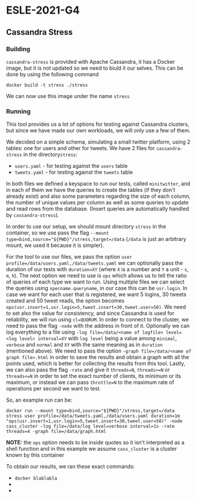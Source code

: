# ESLE-2021-G4

## Cassandra Stress

### Building

`cassandra-stress` is provided with Apache Cassandra, it has a Docker image, but it is not updated so we need to biuld it our selves. This can be done by using the following command

```
docker build -t stress ./stress
```

We can now use this image under the name `stress`

### Running

This tool provides us a lot of options for testing against Cassandra clusters, but since we have made our own workloads, we will only use a few of them.

We decided on a simple schema, simulating a small twitter platform, using 2 tables: one for users and other for tweets.
We have 2 files for `cassandra-stress` in the directory`stress`:
- `users.yaml` - for testing against the `users` table
- `tweets.yaml` - for testing against the `tweets` table

In both files we defined a keyspace to run our tests, called `minitwitter`, and in each of them we have the queries to create the tables (if they don't already exist) and also some parameters regarding the size of each column, the number of unique values per column as well as some queries to update and read rows from the database. (Insert queries are automatically handled by `cassandra-stress`).

In order to use our setup, we should mount directory `stress` in the container, so we use pass the flag `--mount type=bind,source="${PWD}"/stress,target=/data` (`/data` is just an arbitrary mount, we used it because it is simpler).

For the tool to use our files, we pass the option `user profile=/data/users.yaml,/data/tweets.yaml` we can optionally pass the duration of our tests with `duration=XY` (where `X` is a number and `Y` a unit - `s`, `m`, `h`).
The next option we need to use is `ops` which allows us to tell the ratio of queries of each type we want to run. Using multiple files we can select the queries using `specname.queryname`, in our case this can be `usr.login`. In case we want for each user that is registered, we want 5 logins, 30 tweets created and 50 tweet reads, the option becomes `ops(usr.insert=1,usr.login=5,tweet.insert=30,tweet.user=50)`.
We need to set also the value for consistency, and since Cassandra is used for reliability, we will run using `cl=QUORUM`.
In order to connect to the cluster, we need to pass the flag `-node` with the address in front of it.
Optionally we can log everything to a file using `-log file=/data/<name of logfile> level=<log level> interval=XY` with `log level` being a value among `minimal`, `verbose` and `normal` and `XY` with the same meaning as in `duration` (mentioned above).
We need to pass the option `-graph file=/data/<name of graph file>.html` in order to save the results and obtain a graph with all the points used, which is better for collecting the results from this tool.
Lastly, we can also pass the flag `-rate` and give it `threads=N`, `threads>=N` or `threads<=N` in order to set the exact number of clients, its minimum or its maximum, or instead we can pass `throttle=N` to the maximum rate of operations per second we want to test.

So, an example run can be:

```
docker run --mount type=bind,source="${PWD}"/stress,target=/data stress user profile=/data/tweets.yaml,/data/users.yaml duration=1m "ops(usr.insert=1,usr.login=5,tweet.insert=30,tweet.user=50)" -node cass_cluster -log file=/data/log level=verbose interval=1s -rate threads=4 -graph file=/data/graph.html
```

**NOTE:** the `ops` option needs to be inside quotes so it isn't interpreted as a shell function and in this example we assume `cass_cluster` is a cluster known by this container

To obtain our results, we ran these exact commands:
- `docker blablabla`
-
-
